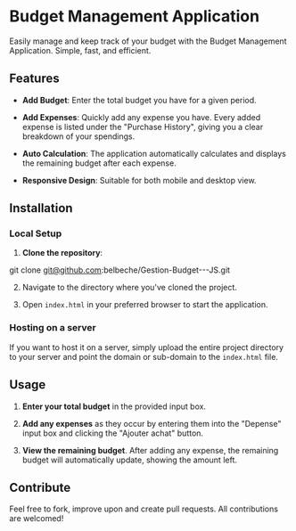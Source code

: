 # Budget Management Application

Easily manage and keep track of your budget with the Budget Management Application. Simple, fast, and efficient.

## Features

- **Add Budget**: Enter the total budget you have for a given period.
  
- **Add Expenses**: Quickly add any expense you have. Every added expense is listed under the "Purchase History", giving you a clear breakdown of your spendings.
  
- **Auto Calculation**: The application automatically calculates and displays the remaining budget after each expense.
  
- **Responsive Design**: Suitable for both mobile and desktop view.

## Installation

### Local Setup

1. **Clone the repository**:

git clone git@github.com:belbeche/Gestion-Budget---JS.git


2. Navigate to the directory where you've cloned the project.

3. Open `index.html` in your preferred browser to start the application.

### Hosting on a server

If you want to host it on a server, simply upload the entire project directory to your server and point the domain or sub-domain to the `index.html` file.

## Usage

1. **Enter your total budget** in the provided input box.

2. **Add any expenses** as they occur by entering them into the "Depense" input box and clicking the "Ajouter achat" button.

3. **View the remaining budget**. After adding any expense, the remaining budget will automatically update, showing the amount left.

## Contribute

Feel free to fork, improve upon and create pull requests. All contributions are welcomed!
